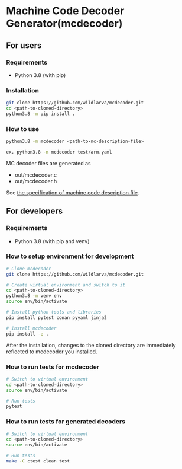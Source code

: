 # Machine Code Decoder Generator(mcdecoder)

## For users

### Requirements

- Python 3.8 (with pip)

### Installation

```bash
git clone https://github.com/wildlarva/mcdecoder.git
cd <path-to-cloned-directory>
python3.8 -m pip install .
```

### How to use

```bash
python3.8 -m mcdecoder <path-to-mc-description-file>

ex. python3.8 -m mcdecoder test/arm.yaml
```

MC decoder files are generated as

* out/mcdecoder.c
* out/mcdecoder.h

See [the specification of machine code description file](doc/mc_desc_spec.yaml).

## For developers

### Requirements

- Python 3.8 (with pip and venv)

### How to setup environment for development

```bash
# Clone mcdecoder
git clone https://github.com/wildlarva/mcdecoder.git

# Create virtual environment and switch to it
cd <path-to-cloned-directory>
python3.8 -m venv env
source env/bin/activate

# Install python tools and libraries
pip install pytest conan pyyaml jinja2

# Install mcdecoder
pip install -e .
```

After the installation, changes to the cloned directory are immediately reflected to mcdecoder you installed.

### How to run tests for mcdecoder

```bash
# Switch to virtual environment
cd <path-to-cloned-directory>
source env/bin/activate

# Run tests
pytest
```

### How to run tests for generated decoders

```bash
# Switch to virtual environment
cd <path-to-cloned-directory>
source env/bin/activate

# Run tests
make -C ctest clean test
```
